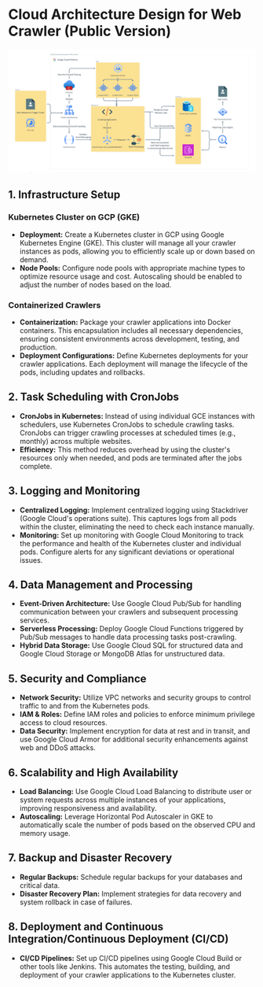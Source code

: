 # Cloud Architecture Design for Web Crawler (Public Version)
![CloudDesignDiagram](https://github.com/zonieedhossain/software-architecture/blob/main/graphical-cloud-design-diagram.png)
## 1. Infrastructure Setup

### Kubernetes Cluster on GCP (GKE)

- **Deployment:** Create a Kubernetes cluster in GCP using Google Kubernetes Engine (GKE). This cluster will manage all your crawler instances as pods, allowing you to efficiently scale up or down based on demand.
- **Node Pools:** Configure node pools with appropriate machine types to optimize resource usage and cost. Autoscaling should be enabled to adjust the number of nodes based on the load.

### Containerized Crawlers

- **Containerization:** Package your crawler applications into Docker containers. This encapsulation includes all necessary dependencies, ensuring consistent environments across development, testing, and production.
- **Deployment Configurations:** Define Kubernetes deployments for your crawler applications. Each deployment will manage the lifecycle of the pods, including updates and rollbacks.

## 2. Task Scheduling with CronJobs

- **CronJobs in Kubernetes:** Instead of using individual GCE instances with schedulers, use Kubernetes CronJobs to schedule crawling tasks. CronJobs can trigger crawling processes at scheduled times (e.g., monthly) across multiple websites.
- **Efficiency:** This method reduces overhead by using the cluster's resources only when needed, and pods are terminated after the jobs complete.

## 3. Logging and Monitoring

- **Centralized Logging:** Implement centralized logging using Stackdriver (Google Cloud's operations suite). This captures logs from all pods within the cluster, eliminating the need to check each instance manually.
- **Monitoring:** Set up monitoring with Google Cloud Monitoring to track the performance and health of the Kubernetes cluster and individual pods. Configure alerts for any significant deviations or operational issues.

## 4. Data Management and Processing

- **Event-Driven Architecture:** Use Google Cloud Pub/Sub for handling communication between your crawlers and subsequent processing services.
- **Serverless Processing:** Deploy Google Cloud Functions triggered by Pub/Sub messages to handle data processing tasks post-crawling.
- **Hybrid Data Storage:** Use Google Cloud SQL for structured data and Google Cloud Storage or MongoDB Atlas for unstructured data.

## 5. Security and Compliance

- **Network Security:** Utilize VPC networks and security groups to control traffic to and from the Kubernetes pods.
- **IAM & Roles:** Define IAM roles and policies to enforce minimum privilege access to cloud resources.
- **Data Security:** Implement encryption for data at rest and in transit, and use Google Cloud Armor for additional security enhancements against web and DDoS attacks.

## 6. Scalability and High Availability

- **Load Balancing:** Use Google Cloud Load Balancing to distribute user or system requests across multiple instances of your applications, improving responsiveness and availability.
- **Autoscaling:** Leverage Horizontal Pod Autoscaler in GKE to automatically scale the number of pods based on the observed CPU and memory usage.

## 7. Backup and Disaster Recovery

- **Regular Backups:** Schedule regular backups for your databases and critical data.
- **Disaster Recovery Plan:** Implement strategies for data recovery and system rollback in case of failures.

## 8. Deployment and Continuous Integration/Continuous Deployment (CI/CD)

- **CI/CD Pipelines:** Set up CI/CD pipelines using Google Cloud Build or other tools like Jenkins. This automates the testing, building, and deployment of your crawler applications to the Kubernetes cluster.
